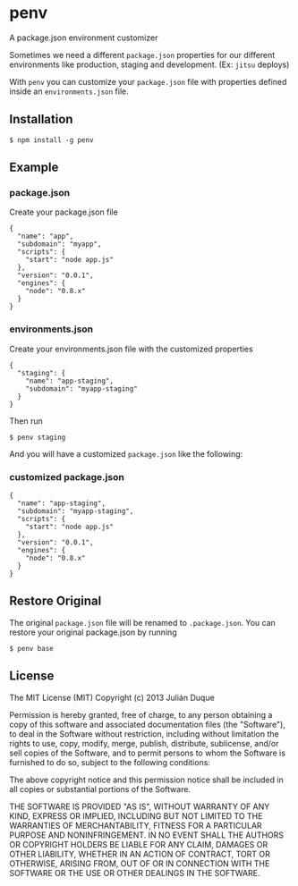 # penv

A package.json environment customizer

Sometimes we need a different `package.json` properties for our different environments like production, staging and development. (Ex: `jitsu` deploys)

With `penv` you can customize your `package.json` file with properties defined inside an `environments.json` file.

## Installation

```
$ npm install -g penv
```

## Example

### package.json
Create your package.json file

```
{
  "name": "app",
  "subdomain": "myapp",
  "scripts": {
    "start": "node app.js"
  },
  "version": "0.0.1",
  "engines": {
    "node": "0.8.x"
  }
}
```

### environments.json
Create your environments.json file with the customized properties

```
{
  "staging": {
    "name": "app-staging",
    "subdomain": "myapp-staging"
  }
}
```

Then run

```
$ penv staging
```

And you will have a customized `package.json` like the following:

### customized package.json
```
{
  "name": "app-staging",
  "subdomain": "myapp-staging",
  "scripts": {
    "start": "node app.js"
  },
  "version": "0.0.1",
  "engines": {
    "node": "0.8.x"
  }
}
```

## Restore Original
The original `package.json` file will be renamed to `.package.json`.
You can restore your original package.json by running

```
$ penv base
```



## License

The MIT License (MIT)
Copyright (c) 2013 Julián Duque

Permission is hereby granted, free of charge, to any person obtaining a copy
of this software and associated documentation files (the "Software"), to deal
in the Software without restriction, including without limitation the rights
to use, copy, modify, merge, publish, distribute, sublicense, and/or sell
copies of the Software, and to permit persons to whom the Software is
furnished to do so, subject to the following conditions:

The above copyright notice and this permission notice shall be included in
all copies or substantial portions of the Software.

THE SOFTWARE IS PROVIDED "AS IS", WITHOUT WARRANTY OF ANY KIND, EXPRESS OR
IMPLIED, INCLUDING BUT NOT LIMITED TO THE WARRANTIES OF MERCHANTABILITY,
FITNESS FOR A PARTICULAR PURPOSE AND NONINFRINGEMENT. IN NO EVENT SHALL THE
AUTHORS OR COPYRIGHT HOLDERS BE LIABLE FOR ANY CLAIM, DAMAGES OR OTHER
LIABILITY, WHETHER IN AN ACTION OF CONTRACT, TORT OR OTHERWISE, ARISING FROM,
OUT OF OR IN CONNECTION WITH THE SOFTWARE OR THE USE OR OTHER DEALINGS IN
THE SOFTWARE.